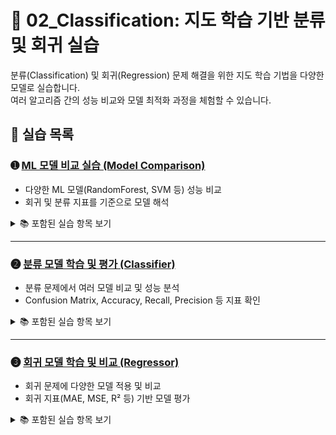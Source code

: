 # 📘 02_Classification: 지도 학습 기반 분류 및 회귀 실습

분류(Classification) 및 회귀(Regression) 문제 해결을 위한 지도 학습 기법을 다양한 모델로 실습합니다.  
여러 알고리즘 간의 성능 비교와 모델 최적화 과정을 체험할 수 있습니다.

## 📄 실습 목록

### ➊ [ML 모델 비교 실습 (Model Comparison)](https://colab.research.google.com/github/Dropthe-bit/ai_portfolio/blob/main/02_Classification/2_1_machine_learning1_comparison.ipynb)
- 다양한 ML 모델(RandomForest, SVM 등) 성능 비교
- 회귀 및 분류 지표를 기준으로 모델 해석

<details>
<summary>📚 포함된 실습 항목 보기</summary>

- 다양한 ML 모델 비교 (`RandomForest`, `SVM`, 등)  
- 성능 평가 지표 (RMSE, MAE, R², Accuracy 등)  
- 예측 결과 시각화  
- 모델 해석 및 활용 방안 도출  
</details>

---

### ➋ [분류 모델 학습 및 평가 (Classifier)](https://colab.research.google.com/github/Dropthe-bit/ai_portfolio/blob/main/02_Classification/2_2_maching_learning1_classifier.ipynb)
- 분류 문제에서 여러 모델 비교 및 성능 분석
- Confusion Matrix, Accuracy, Recall, Precision 등 지표 확인

<details>
<summary>📚 포함된 실습 항목 보기</summary>

- 의사결정나무, 로지스틱 회귀 등 분류 모델  
- Confusion Matrix, Accuracy 등 평가 지표  
- 다중 클래스 분류 예제  
- 모델 예측 결과 비교 시각화  
</details>

---

### ➌ [회귀 모델 학습 및 비교 (Regressor)](https://colab.research.google.com/github/Dropthe-bit/ai_portfolio/blob/main/02_Classification/2_3_machine_learning1_regressor.ipynb)
- 회귀 문제에 다양한 모델 적용 및 비교
- 회귀 지표(MAE, MSE, R² 등) 기반 모델 평가

<details>
<summary>📚 포함된 실습 항목 보기</summary>

- 회귀 기반 ML 모델 (`LinearRegression`, `SVR`, `RandomForestRegressor`)  
- 성능 지표: MAE, MSE, RMSE, R²  
- 예측 결과 시각화  
- 모델 해석 및 비교 분석  
</details>
